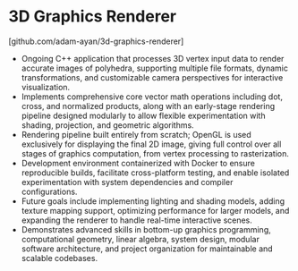 # 3D Graphics Renderer
[github.com/adam-ayan/3d-graphics-renderer]

- Ongoing C++ application that processes 3D vertex input data to render accurate images of polyhedra, supporting multiple file formats, dynamic transformations, and customizable camera perspectives for interactive visualization.
- Implements comprehensive core vector math operations including dot, cross, and normalized products, along with an early-stage rendering pipeline designed modularly to allow flexible experimentation with shading, projection, and geometric algorithms.
- Rendering pipeline built entirely from scratch; OpenGL is used exclusively for displaying the final 2D image, giving full control over all stages of graphics computation, from vertex processing to rasterization.
- Development environment containerized with Docker to ensure reproducible builds, facilitate cross-platform testing, and enable isolated experimentation with system dependencies and compiler configurations.
- Future goals include implementing lighting and shading models, adding texture mapping support, optimizing performance for larger models, and expanding the renderer to handle real-time interactive scenes.
- Demonstrates advanced skills in bottom-up graphics programming, computational geometry, linear algebra, system design, modular software architecture, and project organization for maintainable and scalable codebases.

